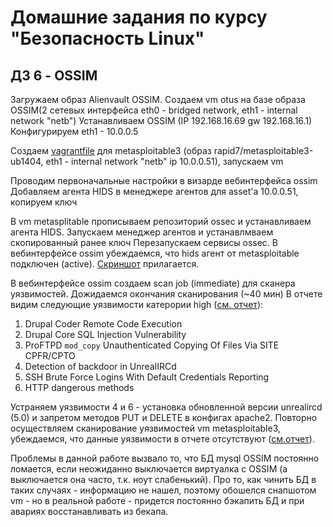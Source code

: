 Домашние задания по курсу "Безопасность Linux"
===============================================

ДЗ 6 - OSSIM
-----------------------------------------------

Загружаем образ Alienvault OSSIM.
Создаем vm otus на базе образа OSSIM(2 сетевых интерфейса eth0 - bridged network, eth1 - internal network "netb")
Устанавливаем OSSIM (IP 192.168.16.69 gw 192.168.16.1)
Конфигурируем eth1 - 10.0.0.5

Создаем [vagrantfile](https://github.com/shizzgar/otus-is-2020-1/blob/master/hw06/Vagrantfile) для metasploitable3 (образ rapid7/metasploitable3-ub1404, eth1 - internal network "netb" ip 10.0.0.51), запускаем vm

Проводим первоначальные настройки в визарде вебинтерфейса ossim 
Добавляем агента HIDS в менеджере агентов для asset'a 10.0.0.51, копируем ключ

В vm metasplitable прописываем репозиторий ossec и устанавливаем агента HIDS. Запускаем менеджер агентов и устанавлмваем скопированный ранее ключ
Перезапускаем сервисы ossec. В вебинтерфейсе ossim убеждаемся, что hids агент от metasploitable подключен (active). [Скриншот](https://github.com/shizzgar/otus-is-2020-1/blob/master/hw06/data/hids.png) прилагается.

В вебинтерфейсе ossim создаем scan job (immediate) для сканера уязвимостей. Дожидаемся окончания сканирования (~40 мин)
В отчете видим следующие уязвимости катерории high ([см. отчет](https://github.com/shizzgar/otus-is-2020-1/blob/master/hw06/data/ScanResult_20200509_before_repair.pdf)):
1. Drupal Coder Remote Code Execution
2. Drupal Core SQL Injection Vulnerability
3. ProFTPD `mod_copy` Unauthenticated Copying Of Files Via SITE CPFR/CPTO
4. Detection of backdoor in UnrealIRCd
5. SSH Brute Force Logins With Default Credentials Reporting
6. HTTP dangerous methods

Устраняем уязвимости 4 и 6 - установка обновленной версии unrealircd (5.0) и запретом методов PUT и DELETE в конфигах apache2.
Повторно осуществляем сканирование уязвимостей vm metasploitable3, убеждаемся, что данные уязвимости в отчете отсутствуют ([см.отчет](https://github.com/shizzgar/otus-is-2020-1/blob/master/hw06/data/ScanResult_20200509_after_repair.pdf)).

Проблемы в данной работе вызвало то, что БД mysql OSSIM постоянно ломается, если неожиданно выключается виртуалка с OSSIM (а выключается она часто, т.к. ноут слабенький). Про то, как чинить БД в таких случаях - информацию не нашел, поэтому обошелся снапшотом vm - но в реальной работе - придется постоянно бэкапить БД и при авариях восстанавливать из бекапа.